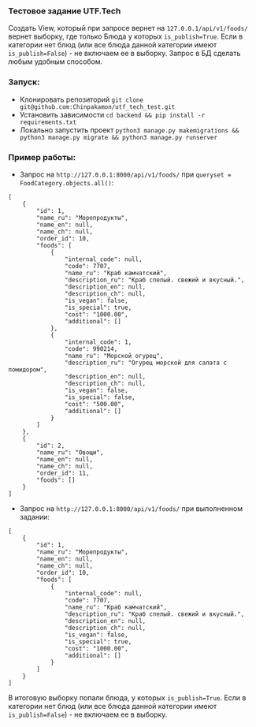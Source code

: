 ### Тестовое задание UTF.Tech

Создать View, который при запросе вернет на  ```127.0.0.1/api/v1/foods/``` вернет выборку, где только Блюда у
которых `is_publish=True`. Если в категории нет блюд (или все блюда данной категории имеют `is_publish=False`) - не
включаем ее в выборку. Запрос в БД сделать любым удобным способом.

### Запуск:

- Клонировать репозиторий ```git clone git@github.com:Chinpakamon/utf_tech_test.git```
- Установить зависимости ```cd backend && pip install -r requirements.txt ```
- Локально запустить
  проект ```python3 manage.py makemigrations && python3 manage.py migrate && python3 manage.py runserver```

### Пример работы:

- Запрос на ```http://127.0.0.1:8000/api/v1/foods/``` при ```queryset = FoodCategory.objects.all()```:

```commandline
[
    {
        "id": 1,
        "name_ru": "Морепродукты",
        "name_en": null,
        "name_ch": null,
        "order_id": 10,
        "foods": [
            {
                "internal_code": null,
                "code": 7707,
                "name_ru": "Краб камчатский",
                "description_ru": "Краб спелый. свежий и вкусный.",
                "description_en": null,
                "description_ch": null,
                "is_vegan": false,
                "is_special": true,
                "cost": "1000.00",
                "additional": []
            },
            {
                "internal_code": 1,
                "code": 990214,
                "name_ru": "Морской огурец",
                "description_ru": "Огурец морской для салата с помидором",
                "description_en": null,
                "description_ch": null,
                "is_vegan": false,
                "is_special": false,
                "cost": "500.00",
                "additional": []
            }
        ]
    },
    {
        "id": 2,
        "name_ru": "Овощи",
        "name_en": null,
        "name_ch": null,
        "order_id": 11,
        "foods": []
    }
]
```

- Запрос на ```http://127.0.0.1:8000/api/v1/foods/``` при выполненном задании:

```commandline
[
    {
        "id": 1,
        "name_ru": "Морепродукты",
        "name_en": null,
        "name_ch": null,
        "order_id": 10,
        "foods": [
            {
                "internal_code": null,
                "code": 7707,
                "name_ru": "Краб камчатский",
                "description_ru": "Краб спелый. свежий и вкусный.",
                "description_en": null,
                "description_ch": null,
                "is_vegan": false,
                "is_special": true,
                "cost": "1000.00",
                "additional": []
            }
        ]
    }
]
```

В итоговую выборку попали блюда, у которых ```is_publish=True```. Если в категории нет блюд (или все блюда данной категории имеют `is_publish=False`) - не
включаем ее в выборку.
